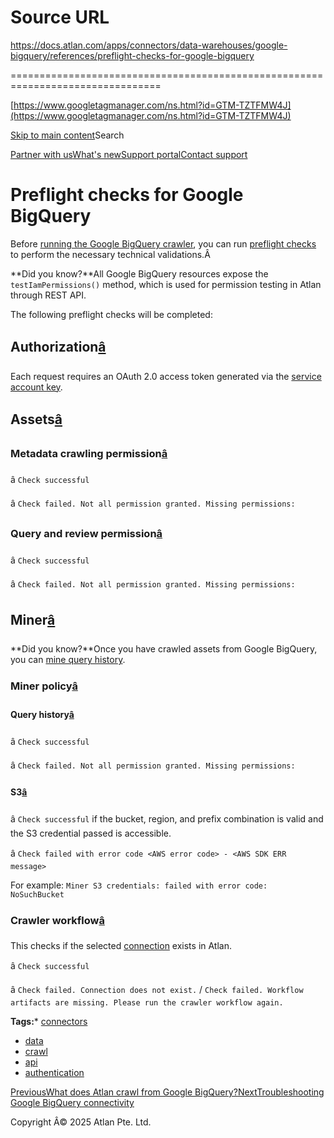 # Source URL
https://docs.atlan.com/apps/connectors/data-warehouses/google-bigquery/references/preflight-checks-for-google-bigquery

================================================================================

<!--
canonical: https://docs.atlan.com/apps/connectors/data-warehouses/google-bigquery/references/preflight-checks-for-google-bigquery
link-alternate: https://docs.atlan.com/apps/connectors/data-warehouses/google-bigquery/references/preflight-checks-for-google-bigquery
meta-description: Each request requires an OAuth 2.0 access token generated via the [service account key](https://cloud.google.com/docs/authentication#service-accounts).
meta-docsearch:docusaurus_tag: docs-default-current
meta-docsearch:language: en
meta-docsearch:version: current
meta-docusaurus_locale: en
meta-docusaurus_tag: docs-default-current
meta-docusaurus_version: current
meta-generator: Docusaurus v3.8.1
meta-og-description: Each request requires an OAuth 2.0 access token generated via the [service account key](https://cloud.google.com/docs/authentication#service-accounts).
meta-og-locale: en
meta-og-title: Preflight checks for Google BigQuery | Atlan Documentation
meta-og-url: https://docs.atlan.com/apps/connectors/data-warehouses/google-bigquery/references/preflight-checks-for-google-bigquery
meta-twitter:card: summary_large_image
meta-viewport: width=device-width,initial-scale=1
title: Preflight checks for Google BigQuery | Atlan Documentation
-->

[https://www.googletagmanager.com/ns.html?id=GTM-TZTFMW4J](https://www.googletagmanager.com/ns.html?id=GTM-TZTFMW4J)

[Skip to main content](#__docusaurus_skipToContent_fallback)Search

[Partner with us](https://docs.google.com/forms/d/e/1FAIpQLScuAIhCm2GS7YFstrOjawbP8J7PUmOynQo7wI2yGCcCyEcVSw/viewform)[What's new](https://shipped.atlan.com/)[Support portal](https://atlan.zendesk.com/auth/v2/login/signin?return_to=https%3A%2F%2Fatlan.zendesk.com%2Fhc%2Fen-us&theme=hc&locale=en-us&brand_id=1900000425113&auth_origin=1900000425113%2Cfalse%2Ctrue)[Contact support](/support/submit-request)

Preflight checks for Google BigQuery
====================================

Before [running the Google BigQuery crawler](/apps/connectors/data-warehouses/google-bigquery/how-tos/crawl-google-bigquery), you can run [preflight checks](/product/connections/concepts/what-are-preflight-checks) to perform the necessary technical validations.Â

**Did you know?**All Google BigQuery resources expose the `testIamPermissions()` method, which is used for permission testing in Atlan through REST API.

The following preflight checks will be completed:

Authorization[â](#authorization "Direct link to Authorization")
-----------------------------------------------------------------

Each request requires an OAuth 2\.0 access token generated via the [service account key](https://cloud.google.com/docs/authentication#service-accounts).

Assets[â](#assets "Direct link to Assets")
--------------------------------------------

### Metadata crawling permission[â](#metadata-crawling-permission "Direct link to Metadata crawling permission")

â `Check successful`

â `Check failed. Not all permission granted. Missing permissions:`

### Query and review permission[â](#query-and-review-permission "Direct link to Query and review permission")

â `Check successful`

â `Check failed. Not all permission granted. Missing permissions:`

Miner[â](#miner "Direct link to Miner")
-----------------------------------------

**Did you know?**Once you have crawled assets from Google BigQuery, you can [mine query history](/apps/connectors/data-warehouses/google-bigquery/how-tos/mine-google-bigquery).

### Miner policy[â](#miner-policy "Direct link to Miner policy")

#### Query history[â](#query-history "Direct link to Query history")

â `Check successful`

â `Check failed. Not all permission granted. Missing permissions:`

#### S3[â](#s3 "Direct link to S3")

â `Check successful` if the bucket, region, and prefix combination is valid and the S3 credential passed is accessible.

â `Check failed with error code <AWS error code> - <AWS SDK ERR message>`

For example: `Miner S3 credentials: failed with error code: NoSuchBucket`

### Crawler workflow[â](#crawler-workflow "Direct link to Crawler workflow")

This checks if the selected [connection](/apps/connectors/data-warehouses/google-bigquery/how-tos/crawl-google-bigquery) exists in Atlan.

â `Check successful`

â `Check failed. Connection does not exist.` / `Check failed. Workflow artifacts are missing. Please run the crawler workflow again.`

**Tags:*** [connectors](/tags/connectors)
* [data](/tags/data)
* [crawl](/tags/crawl)
* [api](/tags/api)
* [authentication](/tags/authentication)

[PreviousWhat does Atlan crawl from Google BigQuery?](/apps/connectors/data-warehouses/google-bigquery/references/what-does-atlan-crawl-from-google-bigquery)[NextTroubleshooting Google BigQuery connectivity](/apps/connectors/data-warehouses/google-bigquery/troubleshooting/troubleshooting-google-bigquery-connectivity)

Copyright Â© 2025 Atlan Pte. Ltd.

